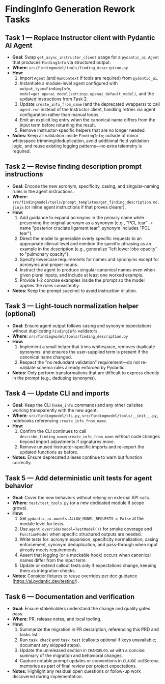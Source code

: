# FindingInfo Generation Rework Tasks

## Task 1 — Replace Instructor client with Pydantic AI Agent

- **Goal:** Swap `get_async_instructor_client` usage for a `pydantic_ai.Agent` that produces `FindingInfo` via structured output.
- **Where:** `src/findingmodel/tools/finding_description.py`
- **How:**
  1. Import `Agent` (and `RunContext` if tools are required) from `pydantic_ai`.
  2. Instantiate a module-level agent configured with `output_type=FindingInfo`, `model=get_openai_model(settings.openai_default_model)`, and the updated instructions from Task 2.
  3. Update `create_info_from_name` (and the deprecated wrappers) to call `agent.run` instead of the Instructor client, handling retries via agent configuration rather than manual loops.
  4. Emit an explicit log entry when the canonical name differs from the input term before returning the result.
  5. Remove Instructor-specific helpers that are no longer needed.
- **Notes:** Keep all validation inside `FindingInfo`; outside of minor whitespace trimming/deduplication, avoid additional field validation logic, and reuse existing logging patterns—no extra telemetry is required.

## Task 2 — Revise finding description prompt instructions

- **Goal:** Encode the new acronym, specificity, casing, and singular-naming rules in the agent instructions.
- **Where:** `src/findingmodel/tools/prompt_templates/get_finding_description.md.jinja` (or inline agent instructions if that proves clearer).
- **How:**
  1. Add guidance to expand acronyms in the primary name while preserving the original acronym as a synonym (e.g., "PCL tear" → name "posterior cruciate ligament tear", synonym includes "PCL tear").
  2. Direct the model to generalize overly specific requests to an appropriate clinical level and mention the specific phrasing as an example in the description (e.g., generalize "left lower lobe opacity" to "pulmonary opacity").
  3. Specify lowercase requirements for names and synonyms except for acronyms and proper nouns.
  4. Instruct the agent to produce singular canonical names even when given plural inputs, and include at least one worked example.
  5. Provide 1–2 concise examples inside the prompt so the model applies the rules consistently.
- **Notes:** Keep the prompt succinct to avoid instruction dilution.

## Task 3 — Light-touch normalization helper (optional)

- **Goal:** Ensure agent output follows casing and synonym expectations without duplicating `FindingInfo` validators.
- **Where:** `src/findingmodel/tools/finding_description.py`
- **How:**
  1. Implement a small helper that trims whitespace, removes duplicate synonyms, and ensures the user-supplied term is present if the canonical name changed.
  2. Respect the "no redundant validation" requirement—do not re-validate schema rules already enforced by Pydantic.
- **Notes:** Only perform transformations that are difficult to express directly in the prompt (e.g., deduping synonyms).

## Task 4 — Update CLI and imports

- **Goal:** Keep the CLI (`make_info` command) and any other callsites working transparently with the new agent.
- **Where:** `src/findingmodel/cli.py`, `src/findingmodel/tools/__init__.py`, notebooks referencing `create_info_from_name`.
- **How:**
  1. Confirm the CLI continues to call `describe_finding_name`/`create_info_from_name` without code changes beyond import adjustments if signatures move.
  2. Remove unused Instructor-specific imports and re-export the updated functions as before.
- **Notes:** Ensure deprecated aliases continue to warn but function correctly.

## Task 5 — Add deterministic unit tests for agent behavior

- **Goal:** Cover the new behaviors without relying on external API calls.
- **Where:** `test/test_tools.py` (or a new dedicated module if scope grows).
- **How:**
  1. Set `pydantic_ai.models.ALLOW_MODEL_REQUESTS = False` at the module level for tests.
  2. Use `agent.override(model=TestModel())` for smoke coverage and `FunctionModel` when specific structured outputs are needed.
  3. Write tests for: acronym expansion, specificity normalization, casing enforcement, synonym deduplication, and pass-through when input already meets requirements.
  4. Assert that logging (or a mockable hook) occurs when canonical names differ from the input term.
  5. Update or extend callout tests only if expectations change, keeping them as integration checks.
- **Notes:** Consider fixtures to reuse overrides per doc guidance (<https://ai.pydantic.dev/testing/>).

## Task 6 — Documentation and verification

- **Goal:** Ensure stakeholders understand the change and quality gates pass.
- **Where:** PR, release notes, and local tooling.
- **How:**
  1. Summarize the migration in PR description, referencing this PRD and tasks list.
  2. Run `task check` and `task test` (callouts optional if keys unavailable; document any skipped steps).
  3. Update the unreleased section in `CHANGELOG.md` with a concise summary of the migration and behavioral changes.
  4. Capture notable prompt updates or conventions in `CLAUDE.md`/Serena memories as part of final review per project expectations.
- **Notes:** Highlight any residual open questions or follow-up work discovered during implementation.
